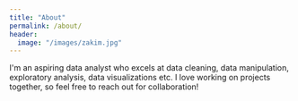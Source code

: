 ```yaml
---
title: "About"
permalink: /about/
header:
  image: "/images/zakim.jpg"
---
```


I'm an aspiring data analyst who excels at data cleaning, data manipulation, exploratory analysis, data visualizations etc. 
I love working on projects together, so feel free to reach out for collaboration!
